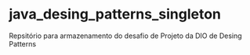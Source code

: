 # java_desing_patterns_singleton
Repsitório para armazenamento do desafio de Projeto da DIO de Desing Patterns
